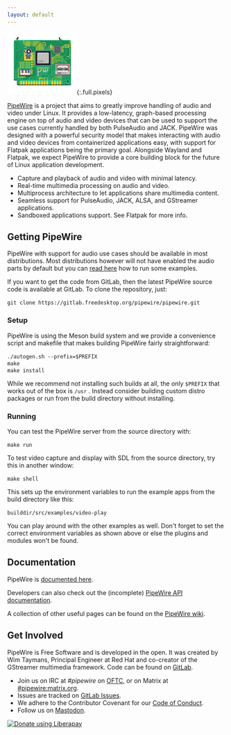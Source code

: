 ```yaml
---
layout: default
---
```

![A retro GIF of a male connector PCB with a miniature piano keyboard and cassette tape player connected. The PipeWire logo (the letters P and W) is drawn on as traces and solder dots. A little person with a speaker for a head is also standing on a dedicated area.](assets/pipewire.gif){:.full.pixels}


[PipeWire](https://gitlab.freedesktop.org/pipewire/pipewire) is a project that aims to greatly improve handling of audio and video under Linux. It provides a low-latency, graph-based processing engine on top of audio and video devices that can be used to support the use cases currently handled by both PulseAudio and JACK. PipeWire was designed with a powerful security model that makes interacting with audio and video devices from containerized applications easy, with support for Flatpak applications being the primary goal. Alongside Wayland and Flatpak, we expect PipeWire to provide a core building block for the future of Linux application development.



- Capture and playback of audio and video with minimal latency.
- Real-time multimedia processing on audio and video.
- Multiprocess architecture to let applications share multimedia content.
- Seamless support for PulseAudio, JACK, ALSA, and GStreamer applications.
- Sandboxed applications support. See Flatpak for more info. 

## Getting PipeWire

PipeWire with support for audio use cases should be available in most distributions. Most distributions however will not have enabled the audio parts by default but you can [read here](https://gitlab.freedesktop.org/pipewire/pipewire/-/blob/master/README.md) how to run some examples.

If you want to get the code from GitLab, then the latest PipeWire source code is available at GitLab. To clone the repository, just:

  
```
git clone https://gitlab.freedesktop.org/pipewire/pipewire.git
```

### Setup

PipeWire is using the Meson build system and we provide a convenience script and makefile that makes building PipeWire fairly straightforward: 

```
./autogen.sh --prefix=$PREFIX
make
make install
```

While we recommend not installing such builds at all, the only `$PREFIX` that works out of the box is `/usr` . Instead consider building custom distro packages or run from the build directory without installing.

### Running

You can test the PipeWire server from the source directory with:

```
make run
```

To test video capture and display with SDL from the source directory, try this in another window:

```
make shell
```

This sets up the environment variables to run the example apps from the build directory like this:

```
builddir/src/examples/video-play
```

You can play around with the other examples as well. Don't forget to set the correct environment variables as shown above or else the plugins and modules won't be found.

## Documentation

PipeWire is [documented here](https://docs.pipewire.org/).

Developers can also check out the (incomplete) [PipeWire API documentation](https://docs.pipewire.org/page_api.html).

A collection of other useful pages can be found on the [PipeWire wiki](https://gitlab.freedesktop.org/pipewire/pipewire/-/wikis/home).

## Get Involved

PipeWire is Free Software and is developed in the open. It was created by Wim Taymans, Principal Engineer at Red Hat and co-creator of the GStreamer multimedia framework. Code can be found on [GitLab](https://gitlab.freedesktop.org/pipewire/pipewire).

- Join us on IRC at *#pipewire* on [OFTC](https://www.oftc.net/), or on Matrix at [#pipewire:matrix.org](https://matrix.to/#/#pipewire:matrix.org).
- Issues are tracked on [GitLab Issues](https://gitlab.freedesktop.org/pipewire/pipewire/issues).
- We adhere to the Contributor Covenant for our [Code of Conduct](https://gitlab.freedesktop.org/pipewire/pipewire/blob/master/CODE_OF_CONDUCT.md).
- Follow us on [Mastodon](https://fosstodon.org/web/@pipewire).

<script src="https://liberapay.com/PipeWire/widgets/button.js"></script>
<noscript><a href="https://liberapay.com/PipeWire/donate"><img alt="Donate using Liberapay" src="https://liberapay.com/assets/widgets/donate.svg"></a></noscript>

